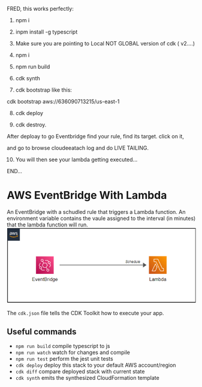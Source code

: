 FRED, this works perfectly:
1. npm i

2. inpm install -g typescript

3. Make sure you are pointing to Local NOT GLOBAL version of cdk ( v2....)

4. npm i

5. npm run build

6. cdk synth

7. cdk bootstrap like this:

cdk bootstrap aws://636090713215/us-east-1

8. cdk deploy

9. cdk destroy.

After deploay to go Eventbridge find your rule, find its target. click on it, 

and go to browse cloudeeatach log and do LIVE TAILING.

10.  You will then see your lambda getting executed...


END...

















# AWS EventBridge With Lambda
An EventBridge with a schudled rule that triggers a Lambda function. An environment variable contains the vaule assigned to the interval (in minutes) that the lambda function will run. 
![Alt Image](./images//Screenshot%202022-07-20%20052025.png)


The `cdk.json` file tells the CDK Toolkit how to execute your app.

## Useful commands

* `npm run build`   compile typescript to js
* `npm run watch`   watch for changes and compile
* `npm run test`    perform the jest unit tests
* `cdk deploy`      deploy this stack to your default AWS account/region
* `cdk diff`        compare deployed stack with current state
* `cdk synth`       emits the synthesized CloudFormation template
